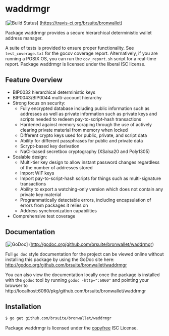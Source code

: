 waddrmgr
========

[![Build Status](https://travis-ci.org/brsuite/bronwallet.png?branch=master)]
(https://travis-ci.org/brsuite/bronwallet)

Package waddrmgr provides a secure hierarchical deterministic wallet address
manager.

A suite of tests is provided to ensure proper functionality.  See
`test_coverage.txt` for the gocov coverage report.  Alternatively, if you are
running a POSIX OS, you can run the `cov_report.sh` script for a real-time
report.  Package waddrmgr is licensed under the liberal ISC license.

## Feature Overview

- BIP0032 hierarchical deterministic keys
- BIP0043/BIP0044 multi-account hierarchy
- Strong focus on security:
  - Fully encrypted database including public information such as addresses as
    well as private information such as private keys and scripts needed to
    redeem pay-to-script-hash transactions
  - Hardened against memory scraping through the use of actively clearing
    private material from memory when locked
  - Different crypto keys used for public, private, and script data
  - Ability for different passphrases for public and private data
  - Scrypt-based key derivation
  - NaCl-based secretbox cryptography (XSalsa20 and Poly1305)
- Scalable design:
  - Multi-tier key design to allow instant password changes regardless of the
    number of addresses stored
  - Import WIF keys
  - Import pay-to-script-hash scripts for things such as multi-signature
    transactions
  - Ability to export a watching-only version which does not contain any private
    key material
  - Programmatically detectable errors, including encapsulation of errors from
    packages it relies on
  - Address synchronization capabilities
- Comprehensive test coverage

## Documentation

[![GoDoc](https://godoc.org/github.com/brsuite/bronwallet/waddrmgr?status.png)]
(http://godoc.org/github.com/brsuite/bronwallet/waddrmgr)

Full `go doc` style documentation for the project can be viewed online without
installing this package by using the GoDoc site here:
http://godoc.org/github.com/brsuite/bronwallet/waddrmgr

You can also view the documentation locally once the package is installed with
the `godoc` tool by running `godoc -http=":6060"` and pointing your browser to
http://localhost:6060/pkg/github.com/brsuite/bronwallet/waddrmgr

## Installation

```bash
$ go get github.com/brsuite/bronwallet/waddrmgr
```

Package waddrmgr is licensed under the [copyfree](http://copyfree.org) ISC
License.
